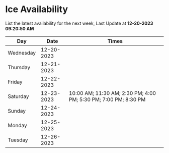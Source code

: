 # Ice Availability

List the latest availability for the next week, Last Update at **12-20-2023 09:20:50 AM**

| Day         | Date        | Times       |
| ----------- | ----------- | ----------- |
|Wednesday|12-20-2023||
|Thursday|12-21-2023||
|Friday|12-22-2023||
|Saturday|12-23-2023|10:00 AM; 11:30 AM; 2:30 PM; 4:00 PM; 5:30 PM; 7:00 PM; 8:30 PM|
|Sunday|12-24-2023||
|Monday|12-25-2023||
|Tuesday|12-26-2023||
